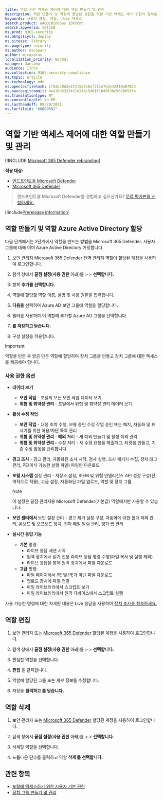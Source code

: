 ```yaml
---
title: 역할 기반 액세스 제어에 대한 역할 만들기 및 관리
description: 역할 만들기 및 역할에 할당된 권한을 역할 기반 액세스 제어 구현의 일부로 Microsoft 365 Defender
keywords: 사용자 역할, 역할, rbac 액세스
search.product: eADQiWindows 10XVcnh
search.appverid: met150
ms.prod: m365-security
ms.mktglfcycl: deploy
ms.sitesec: library
ms.pagetype: security
ms.author: macapara
author: mjcaparas
localization_priority: Normal
manager: dansimp
audience: ITPro
ms.collection: M365-security-compliance
ms.topic: article
ms.technology: mde
ms.openlocfilehash: 1f8ab38d3e224155fc6af311e7dde42410a07823
ms.sourcegitcommit: 4ea16de333421e24b15dd1f164963bc9678653fb
ms.translationtype: MT
ms.contentlocale: ko-KR
ms.lasthandoff: 09/29/2021
ms.locfileid: "60009592"
---
```

# <a name="create-and-manage-roles-for-role-based-access-control"></a>역할 기반 액세스 제어에 대한 역할 만들기 및 관리

[!INCLUDE [Microsoft 365 Defender rebranding](../../includes/microsoft-defender.md)]

**적용 대상:**
- [엔드포인트용 Microsoft Defender](https://go.microsoft.com/fwlink/?linkid=2154037)
- [Microsoft 365 Defender](https://go.microsoft.com/fwlink/?linkid=2118804)

> 엔드포인트용 Microsoft Defender를 경험하고 싶으신가요? [무료 평가판을 신청하세요.](https://signup.microsoft.com/create-account/signup?products=7f379fee-c4f9-4278-b0a1-e4c8c2fcdf7e&ru=https://aka.ms/MDEp2OpenTrial?ocid=docs-wdatp-roles-abovefoldlink)

[!include[Prerelease information](../../includes/prerelease.md)]

## <a name="create-roles-and-assign-the-role-to-an-azure-active-directory-group"></a>역할 만들기 및 역할 Azure Active Directory 할당

다음 단계에서는 2단계에서 역할을 만드는 방법을 Microsoft 365 Defender. 사용자 그룹에 대해 이미 Azure Active Directory 가정합니다.

1. 보안 [관리자](https://security.microsoft.com/) Microsoft 365 Defender 전역 관리자 역할이 할당된 계정을 사용하여 로그인합니다.

2. 탐색 창에서 **끝점 설정(사용 권한** 아래)를 \>  \>  **선택합니다.**

3. 항목 **추가를 선택합니다.**

4. 역할에 할당할 역할 이름, 설명 및 사용 권한을 입력합니다.

5. **다음을** 선택하여 Azure AD 보안 그룹에 역할을 할당합니다.

6. 필터를 사용하여 이 역할에 추가할 Azure AD 그룹을 선택합니다.

7. **를 저장하고 닫습니다.**

8. 구성 설정을 적용합니다.

> [!IMPORTANT]
> 역할을 만든 후 방금 만든 역할에 할당하여 장치 그룹을 만들고 장치 그룹에 대한 액세스를 제공해야 합니다.

### <a name="permission-options"></a>사용 권한 옵션

- **데이터 보기**
  - **보안 작업** - 포털의 모든 보안 작업 데이터 보기
  - **위협 및 취약성 관리** - 포털에서 위협 및 취약성 관리 데이터 보기

- **활성 수정 작업**
  - **보안 작업** - 대응 조치 수행, 보류 중인 수정 작업 승인 또는 해지, 자동화 및 표시기를 위한 허용/차단 목록 관리
  - **위협 및 취약성 관리 - 예외** 처리 - 새 예외 만들기 및 활성 예외 관리
  - **위협 및 취약성 관리 -** 수정 처리 - 새 수정 요청을 제출하고, 티켓을 만들고, 기존 수정 활동을 관리합니다.

- **경고 조사** - 경고 관리, 자동화된 조사 시작, 검사 실행, 조사 패키지 수집, 장치 태그 관리, PE(이식 가능한 실행 파일) 파일만 다운로드

- **포털 시스템** 설정 관리 - 저장소 설정, SIEM 및 위협 인텔리전스 API 설정 구성(전역적으로 적용), 고급 설정, 자동화된 파일 업로드, 역할 및 장치 그룹

    > [!NOTE]
    > 이 설정은 끝점 관리자용 Microsoft Defender(기본값) 역할에서만 사용할 수 있습니다.

- **보안 센터에서** 보안 설정 관리 - 경고 제거 설정 구성, 자동화에 대한 폴더 제외 관리, 온보드 및 오프보드 장치, 전자 메일 알림 관리, 평가 랩 관리

- **실시간 응답 기능**
  - **기본** 명령:
    - 라이브 응답 세션 시작
    - 원격 장치에서 읽기 전용 라이브 응답 명령 수행(파일 복사 및 실행 제외)
    - 라이브 응답을 통해 원격 장치에서 파일 다운로드
  - **고급** 명령:
    - 파일 페이지에서 PE 및 PE가 아닌 파일 다운로드
    - 업로드 장치에 파일 연결
    - 파일 라이브러리에서 스크립트 보기
    - 파일 라이브러리에서 원격 디바이스에서 스크립트 실행

사용 가능한 명령에 대한 자세한 내용은 Live 응답을 사용하여 [장치 조사를 참조하세요.](live-response.md)

## <a name="edit-roles"></a>역할 편집

1. 보안 관리자 또는 [Microsoft 365 Defender](https://security.microsoft.com/) 할당된 계정을 사용하여 로그인합니다.

2. 탐색 창에서 **끝점 설정(사용 권한** 아래)를 \>  \>  **선택합니다.**

3. 편집할 역할을 선택합니다.

4. **편집** 을 클릭합니다.

5. 역할에 할당된 그룹 또는 세부 정보를 수정합니다.

6. 저장을 **클릭하고 를 닫습니다.**

## <a name="delete-roles"></a>역할 삭제

1. 보안 관리자 또는 [Microsoft 365 Defender](https://security.microsoft.com/) 할당된 계정을 사용하여 로그인합니다.

2. 탐색 창에서 **끝점 설정(사용 권한** 아래)를 \>  \>  **선택합니다.**

3. 삭제할 역할을 선택합니다.

4. 드롭다운 단추를 클릭하고 역할 **삭제 를 선택합니다.**

## <a name="related-topic"></a>관련 항목

- [포털에 액세스하기 위한 사용자 기본 권한](basic-permissions.md)
- [장치 그룹 만들기 및 관리](machine-groups.md)
